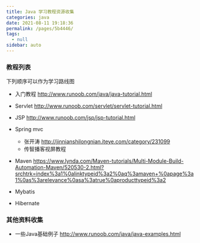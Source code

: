 ```yaml
---
title: Java 学习教程资源收集
categories: java
date: 2021-08-11 19:18:36
permalink: /pages/5b4446/
tags: 
  - null
sidebar: auto
---
```


### 教程列表

下列顺序可以作为学习路线图

- 入门教程 http://www.runoob.com/java/java-tutorial.html
- Servlet http://www.runoob.com/servlet/servlet-tutorial.html
- JSP http://www.runoob.com/jsp/jsp-tutorial.html
- Spring mvc
    - 张开涛 http://jinnianshilongnian.iteye.com/category/231099
    - 传智播客视屏教程
- Maven https://www.lynda.com/Maven-tutorials/Multi-Module-Build-Automation-Maven/520530-2.html?srchtrk=index%3a1%0alinktypeid%3a2%0aq%3amaven+%0apage%3a1%0as%3arelevance%0asa%3atrue%0aproducttypeid%3a2

- Mybatis
- Hibernate

### 其他资料收集

- 一些Java基础例子 http://www.runoob.com/java/java-examples.html


